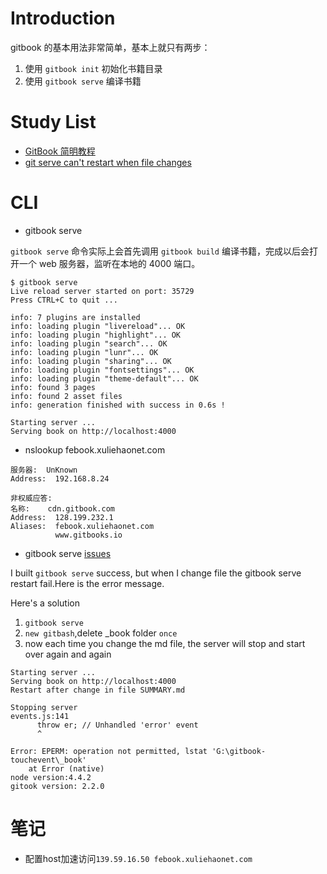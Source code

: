 # Introduction
gitbook 的基本用法非常简单，基本上就只有两步：

1. 使用 `gitbook init` 初始化书籍目录
2. 使用 `gitbook serve` 编译书籍

# Study List
* [GitBook 简明教程](http://www.chengweiyang.cn/gitbook/)
* [git serve can't restart when file changes](https://github.com/GitbookIO/gitbook/issues/1379)

# CLI
* gitbook serve

`gitbook serve` 命令实际上会首先调用 `gitbook build` 编译书籍，完成以后会打开一个 web 服务器，监听在本地的 4000 端口。
```shell
$ gitbook serve
Live reload server started on port: 35729
Press CTRL+C to quit ...

info: 7 plugins are installed
info: loading plugin "livereload"... OK
info: loading plugin "highlight"... OK
info: loading plugin "search"... OK
info: loading plugin "lunr"... OK
info: loading plugin "sharing"... OK
info: loading plugin "fontsettings"... OK
info: loading plugin "theme-default"... OK
info: found 3 pages
info: found 2 asset files
info: generation finished with success in 0.6s !

Starting server ...
Serving book on http://localhost:4000
```


* nslookup febook.xuliehaonet.com

```shell
服务器:  UnKnown
Address:  192.168.8.24

非权威应答:
名称:    cdn.gitbook.com
Address:  128.199.232.1
Aliases:  febook.xuliehaonet.com
          www.gitbooks.io
```

* gitbook serve [issues](https://github.com/GitbookIO/gitbook/issues/1379#issuecomment-320579569)

I built `gitbook serve` success, but when I change file the gitbook serve restart fail.Here is the error message.

Here's a solution

1. `gitbook serve`
2. `new gitbash`,delete _book folder `once`
3. now each time you change the md file, the server will stop and start over again and again

```shell
Starting server ...
Serving book on http://localhost:4000
Restart after change in file SUMMARY.md

Stopping server
events.js:141
      throw er; // Unhandled 'error' event
      ^

Error: EPERM: operation not permitted, lstat 'G:\gitbook-touchevent\_book'
    at Error (native)
node version:4.4.2
gitook version: 2.2.0
```
# 笔记
* 配置host加速访问`139.59.16.50 febook.xuliehaonet.com`